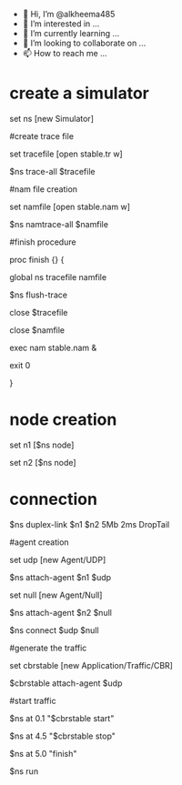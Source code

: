- 👋 Hi, I’m @alkheema485
- 👀 I’m interested in ...
- 🌱 I’m currently learning ...
- 💞️ I’m looking to collaborate on ...
- 📫 How to reach me ...

<!---
alkheema485/alkheema485 is a ✨ special ✨ repository because its `README.md` (this file) appears on your GitHub profile.
You can click the Preview link to take a look at your changes.
--->
# create a simulator

set ns [new Simulator]

#create trace file

set tracefile [open stable.tr w]

$ns trace-all $tracefile

#nam file creation

set namfile [open stable.nam w]

$ns namtrace-all $namfile

#finish procedure

proc finish {} {

global ns tracefile namfile

$ns flush-trace

close $tracefile

close $namfile

exec nam stable.nam &

exit 0

}

# node creation

set n1 [$ns node]

set n2 [$ns node]

# connection 

$ns duplex-link $n1 $n2 5Mb 2ms DropTail

#agent creation

set udp [new Agent/UDP]

$ns attach-agent $n1 $udp

set null [new Agent/Null]

$ns attach-agent $n2 $null

$ns connect $udp $null

#generate the traffic

set cbrstable [new Application/Traffic/CBR]

$cbrstable attach-agent $udp

#start traffic

$ns at 0.1 "$cbrstable start"

$ns at 4.5 "$cbrstable stop"

$ns at 5.0 "finish"

$ns run


